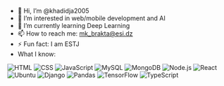 - 👋 Hi, I’m @khadidja2005
- 👀 I’m interested in web/mobile development and AI 
- 🌱 I’m currently learning Deep Learning
- 📫 How to reach me: mk_brakta@esi.dz
- ⚡ Fun fact: I am ESTJ
- What I know:

![HTML](https://upload.wikimedia.org/wikipedia/commons/6/61/HTML5_logo_and_wordmark.svg)
![CSS](https://upload.wikimedia.org/wikipedia/commons/d/d5/CSS3_logo_and_wordmark.svg)
![JavaScript](https://upload.wikimedia.org/wikipedia/commons/6/6a/JavaScript-logo.png)
![MySQL](https://www.mysql.com/common/logos/logo-mysql-170x115.png)
![MongoDB](https://webassets.mongodb.com/_com_assets/cms/mongodb-logo-rgb-j6w271g1xn.jpg)
![Node.js](https://nodejs.org/static/images/logo.svg)
![React](https://upload.wikimedia.org/wikipedia/commons/a/a7/React-icon.svg)
![Ubuntu](https://assets.ubuntu.com/v1/29985a98-ubuntu-logo32.png)
![Django](https://static.djangoproject.com/img/logos/django-logo-negative.svg)
![Pandas](https://pandas.pydata.org/static/img/pandas_mark.svg)
![TensorFlow](https://upload.wikimedia.org/wikipedia/commons/2/2d/Tensorflow_logo.svg)
![TypeScript](https://upload.wikimedia.org/wikipedia/commons/4/4c/Typescript_logo_2020.svg)

<!---
khadidja2005/khadidja2005 is a ✨ special ✨ repository because its `README.md` (this file) appears on your GitHub profile.
You can click the Preview link to take a look at your changes.
--->
